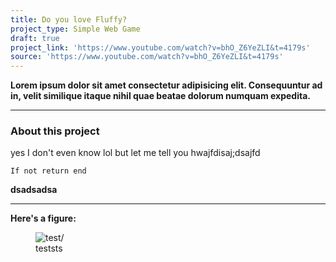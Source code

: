 ```yaml
---
title: Do you love Fluffy?
project_type: Simple Web Game
draft: true
project_link: 'https://www.youtube.com/watch?v=bhO_Z6YeZLI&t=4179s'
source: 'https://www.youtube.com/watch?v=bhO_Z6YeZLI&t=4179s'
---
```

**Lorem ipsum dolor sit amet consectetur adipisicing elit. Consequuntur ad in, velit similique itaque nihil quae beatae dolorum numquam expedita.**

- - -

### About this project

yes I don't even know lol but let me tell you hwajfdisaj;dsajfd

```
If not return end
```

**dsadsadsa**

- - -

**Here's a figure:**


  <figure>
    <img src=/assets/images/20130830_212932000_ios.jpg alt=test/>
    <figcaption>teststs</figcaption>
  </figure>
